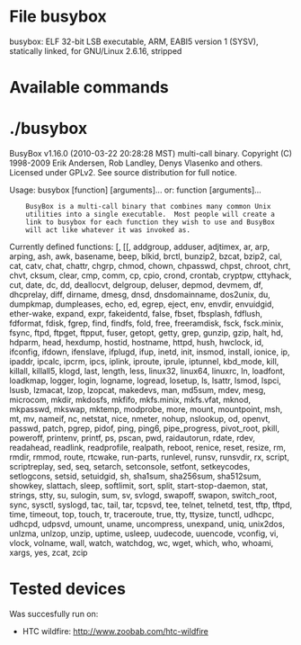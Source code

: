 File busybox
============

busybox: ELF 32-bit LSB executable, ARM, EABI5 version 1 (SYSV), statically linked, for GNU/Linux 2.6.16, stripped

Available commands
==================

# ./busybox
BusyBox v1.16.0 (2010-03-22 20:28:28 MST) multi-call binary.
Copyright (C) 1998-2009 Erik Andersen, Rob Landley, Denys Vlasenko
and others. Licensed under GPLv2.
See source distribution for full notice.

Usage: busybox [function] [arguments]...
   or: function [arguments]...

        BusyBox is a multi-call binary that combines many common Unix
        utilities into a single executable.  Most people will create a
        link to busybox for each function they wish to use and BusyBox
        will act like whatever it was invoked as.

Currently defined functions:
        [, [[, addgroup, adduser, adjtimex, ar, arp, arping, ash, awk,
        basename, beep, blkid, brctl, bunzip2, bzcat, bzip2, cal, cat, catv,
        chat, chattr, chgrp, chmod, chown, chpasswd, chpst, chroot, chrt, chvt,
        cksum, clear, cmp, comm, cp, cpio, crond, crontab, cryptpw, cttyhack,
        cut, date, dc, dd, deallocvt, delgroup, deluser, depmod, devmem, df,
        dhcprelay, diff, dirname, dmesg, dnsd, dnsdomainname, dos2unix, du,
        dumpkmap, dumpleases, echo, ed, egrep, eject, env, envdir, envuidgid,
        ether-wake, expand, expr, fakeidentd, false, fbset, fbsplash, fdflush,
        fdformat, fdisk, fgrep, find, findfs, fold, free, freeramdisk, fsck,
        fsck.minix, fsync, ftpd, ftpget, ftpput, fuser, getopt, getty, grep,
        gunzip, gzip, halt, hd, hdparm, head, hexdump, hostid, hostname, httpd,
        hush, hwclock, id, ifconfig, ifdown, ifenslave, ifplugd, ifup, inetd,
        init, insmod, install, ionice, ip, ipaddr, ipcalc, ipcrm, ipcs, iplink,
        iproute, iprule, iptunnel, kbd_mode, kill, killall, killall5, klogd,
        last, length, less, linux32, linux64, linuxrc, ln, loadfont, loadkmap,
        logger, login, logname, logread, losetup, ls, lsattr, lsmod, lspci,
        lsusb, lzmacat, lzop, lzopcat, makedevs, man, md5sum, mdev, mesg,
        microcom, mkdir, mkdosfs, mkfifo, mkfs.minix, mkfs.vfat, mknod,
        mkpasswd, mkswap, mktemp, modprobe, more, mount, mountpoint, msh, mt,
        mv, nameif, nc, netstat, nice, nmeter, nohup, nslookup, od, openvt,
        passwd, patch, pgrep, pidof, ping, ping6, pipe_progress, pivot_root,
        pkill, poweroff, printenv, printf, ps, pscan, pwd, raidautorun, rdate,
        rdev, readahead, readlink, readprofile, realpath, reboot, renice,
        reset, resize, rm, rmdir, rmmod, route, rtcwake, run-parts, runlevel,
        runsv, runsvdir, rx, script, scriptreplay, sed, seq, setarch,
        setconsole, setfont, setkeycodes, setlogcons, setsid, setuidgid, sh,
        sha1sum, sha256sum, sha512sum, showkey, slattach, sleep, softlimit,
        sort, split, start-stop-daemon, stat, strings, stty, su, sulogin, sum,
        sv, svlogd, swapoff, swapon, switch_root, sync, sysctl, syslogd, tac,
        tail, tar, tcpsvd, tee, telnet, telnetd, test, tftp, tftpd, time,
        timeout, top, touch, tr, traceroute, true, tty, ttysize, tunctl,
        udhcpc, udhcpd, udpsvd, umount, uname, uncompress, unexpand, uniq,
        unix2dos, unlzma, unlzop, unzip, uptime, usleep, uudecode, uuencode,
        vconfig, vi, vlock, volname, wall, watch, watchdog, wc, wget, which,
        who, whoami, xargs, yes, zcat, zcip

Tested devices
==============

Was succesfully run on:

* HTC wildfire: http://www.zoobab.com/htc-wildfire
